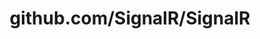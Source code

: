 ---
layout: post
title: github.com/SignalR/SignalR
categories: link
tags: [انگلیسی, برنامه‌نویسی]
---
